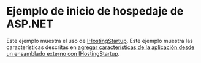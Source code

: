 # <a name="aspnet-hosting-startup-sample"></a>Ejemplo de inicio de hospedaje de ASP.NET

Este ejemplo muestra el uso de [IHostingStartup](https://docs.microsoft.com/dotnet/api/microsoft.aspnetcore.hosting.ihostingstartup). Este ejemplo muestra las características descritas en [agregar características de la aplicación desde un ensamblado externo con IHostingStartup](https://docs.microsoft.com/aspnet/core/host-and-deploy/ihostingstartup).
